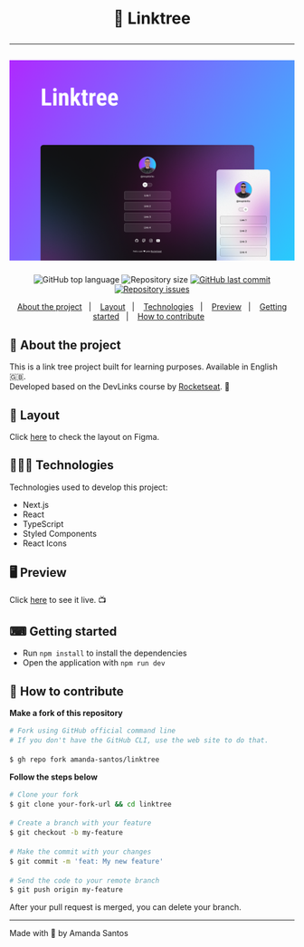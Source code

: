 <h1 align="center">
  🔗 Linktree
  <hr />
  <img src="assets/cover.png" alt="" />
</h1>

<p align="center">
  <img alt="GitHub top language" src="https://img.shields.io/github/languages/top/amanda-santos/linktree">

  <img alt="Repository size" src="https://img.shields.io/github/repo-size/amanda-santos/linktree">

  <a href="https://github.com/amanda-santos/linktree/commits/master">
    <img alt="GitHub last commit" src="https://img.shields.io/github/last-commit/amanda-santos/linktree">
  </a>

  <a href="https://github.com/amanda-santos/linktree/issues">
    <img alt="Repository issues" src="https://img.shields.io/github/issues/amanda-santos/linktree">
  </a>
</p>

<p align="center">
  <a href="#-about-the-project">About the project</a>&nbsp;&nbsp;&nbsp;|&nbsp;&nbsp;&nbsp;
  <a href="#-layout">Layout</a>&nbsp;&nbsp;&nbsp;|&nbsp;&nbsp;&nbsp;
  <a href="#-technologies">Technologies</a>&nbsp;&nbsp;&nbsp;|&nbsp;&nbsp;&nbsp;
  <a href="#-preview">Preview</a>&nbsp;&nbsp;&nbsp;|&nbsp;&nbsp;&nbsp;
  <a href="#-getting-started">Getting started</a>&nbsp;&nbsp;&nbsp;|&nbsp;&nbsp;&nbsp;
  <a href="#-how-to-contribute">How to contribute</a>&nbsp;&nbsp;&nbsp;
</p>

## 📝 About the project

<p>This is a link tree project built for learning purposes. Available in English 🇬🇧. 
<br />
Developed based on the DevLinks course by <a href="https://rocketseat.com.br/">Rocketseat</a>. 🚀
</p>

## 🎨 Layout

<p>
  Click <a href="https://www.figma.com/file/gRwjotKJP0SnYwTKmDDFC3/DevLinks-(Community)?node-id=10%3A620&t=Na6PlhDkASoUdg9a-1">here</a> to check the layout on Figma.
</p>

## 👩🏻‍💻 Technologies

Technologies used to develop this project:

- Next.js
- React
- TypeScript
- Styled Components
- React Icons

## 🖥 Preview


Click <a href="https://linktree-amanda-santos.vercel.app/">here</a> to see it live. 📺

## ⌨ Getting started

- Run `npm install` to install the dependencies
- Open the application with `npm run dev`

## 🤔 How to contribute

**Make a fork of this repository**

```bash
# Fork using GitHub official command line
# If you don't have the GitHub CLI, use the web site to do that.

$ gh repo fork amanda-santos/linktree
```

**Follow the steps below**

```bash
# Clone your fork
$ git clone your-fork-url && cd linktree

# Create a branch with your feature
$ git checkout -b my-feature

# Make the commit with your changes
$ git commit -m 'feat: My new feature'

# Send the code to your remote branch
$ git push origin my-feature
```

After your pull request is merged, you can delete your branch.

---

Made with 💜 by Amanda Santos
